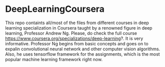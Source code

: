 # DeepLearningCoursera


This repo containts all/most of the files from different courses in deep learning specialization in Coursera taught by a renowned figure in deep learning, Professor Andrew Ng. Please, do check the full course https://www.coursera.org/specializations/deep-learning?. It is very informative. Professor Ng begins from basic concepts and goes on to expalin convolutional neural network and other computer vision algorithms. Also, he uses tensorflow framework for the assignments, which is the most popular machine learning framework right now. 

